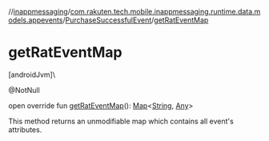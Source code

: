 //[inappmessaging](../../../index.md)/[com.rakuten.tech.mobile.inappmessaging.runtime.data.models.appevents](../index.md)/[PurchaseSuccessfulEvent](index.md)/[getRatEventMap](get-rat-event-map.md)

# getRatEventMap

[androidJvm]\

@NotNull

open override fun [getRatEventMap](get-rat-event-map.md)(): [Map](https://kotlinlang.org/api/latest/jvm/stdlib/kotlin.collections/-map/index.html)&lt;[String](https://kotlinlang.org/api/latest/jvm/stdlib/kotlin/-string/index.html), [Any](https://kotlinlang.org/api/latest/jvm/stdlib/kotlin/-any/index.html)&gt;

This method returns an unmodifiable map which contains all event's attributes.
